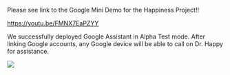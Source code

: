 
Please see link to the Google Mini Demo for the Happiness Project!!

https://youtu.be/FMNX7EaPZYY

We successfully deployed Google Assistant in Alpha Test mode.
After linking Google accounts, any Google device will be able to call on Dr. Happy for assistance.

<img src="https://i.imgur.com/wPygxa0.jpg"/>
